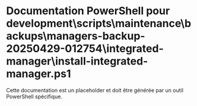 # Documentation PowerShell pour development\scripts\maintenance\backups\managers-backup-20250429-012754\integrated-manager\install-integrated-manager.ps1

Cette documentation est un placeholder et doit être générée par un outil PowerShell spécifique.
